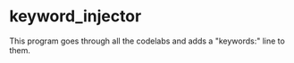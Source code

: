 # keyword_injector

This program goes through all the codelabs and adds a "keywords:" line to them.
